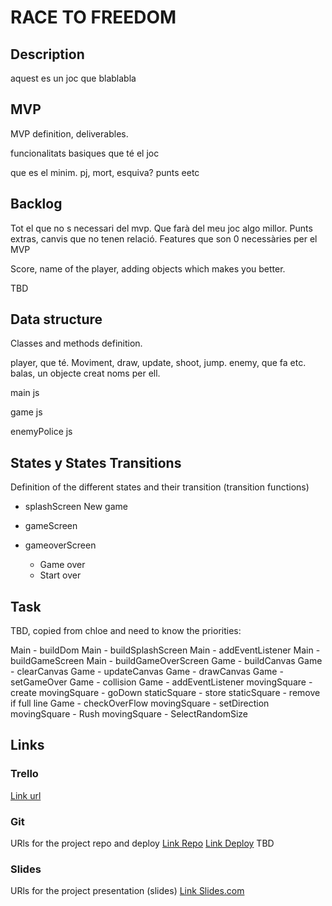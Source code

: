 # RACE TO FREEDOM

## Description
aquest es un joc que blablabla

## MVP 
MVP definition, deliverables.

funcionalitats basiques que té el joc

que es el minim. pj, mort, esquiva? punts eetc

## Backlog

Tot el que no s necessari del mvp. Que farà del meu joc algo millor. Punts extras, canvis que no tenen relació.
Features que son 0 necessàries per el MVP

Score, name of the player, adding objects which makes you better.

TBD


## Data structure
Classes and methods definition.

player, que té. Moviment, draw, update, shoot, jump.
enemy, que fa etc.
balas, un objecte creat noms per ell.

main js

game js

enemyPolice js





## States y States Transitions
Definition of the different states and their transition (transition functions)

- splashScreen
  New game
  
- gameScreen

- gameoverScreen
  - Game over
  - Start over


## Task
TBD, copied from chloe and need to know the priorities:

Main - buildDom
Main - buildSplashScreen
Main - addEventListener
Main - buildGameScreen
Main - buildGameOverScreen
Game - buildCanvas
Game - clearCanvas
Game - updateCanvas
Game - drawCanvas
Game - setGameOver
Game - collision
Game - addEventListener
movingSquare - create
movingSquare - goDown
staticSquare - store
staticSquare - remove if full line
Game - checkOverFlow
movingSquare - setDirection
movingSquare - Rush
movingSquare - SelectRandomSize

## Links


### Trello
[Link url](https://trello.com/b/vezEIR6z/project-1-ironhack)


### Git
URls for the project repo and deploy
[Link Repo](https://github.com/guillemtubert/project1-race)
[Link Deploy](http://github.com) TBD


### Slides
URls for the project presentation (slides)
[Link Slides.com](https://slides.com/guillemtubert/race-to-freedom)
